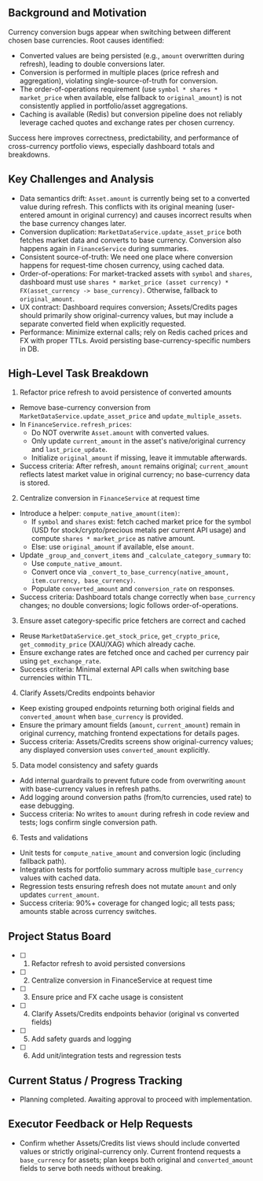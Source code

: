 ## Background and Motivation

Currency conversion bugs appear when switching between different chosen base currencies. Root causes identified:
- Converted values are being persisted (e.g., `amount` overwritten during refresh), leading to double conversions later.
- Conversion is performed in multiple places (price refresh and aggregation), violating single-source-of-truth for conversion.
- The order-of-operations requirement (use `symbol * shares * market_price` when available, else fallback to `original_amount`) is not consistently applied in portfolio/asset aggregations.
- Caching is available (Redis) but conversion pipeline does not reliably leverage cached quotes and exchange rates per chosen currency.

Success here improves correctness, predictability, and performance of cross-currency portfolio views, especially dashboard totals and breakdowns.

## Key Challenges and Analysis

- Data semantics drift: `Asset.amount` is currently being set to a converted value during refresh. This conflicts with its original meaning (user-entered amount in original currency) and causes incorrect results when the base currency changes later.
- Conversion duplication: `MarketDataService.update_asset_price` both fetches market data and converts to base currency. Conversion also happens again in `FinanceService` during summaries.
- Consistent source-of-truth: We need one place where conversion happens for request-time chosen currency, using cached data.
- Order-of-operations: For market-tracked assets with `symbol` and `shares`, dashboard must use `shares * market_price (asset currency) * FX(asset_currency -> base_currency)`. Otherwise, fallback to `original_amount`.
- UX contract: Dashboard requires conversion; Assets/Credits pages should primarily show original-currency values, but may include a separate converted field when explicitly requested.
- Performance: Minimize external calls; rely on Redis cached prices and FX with proper TTLs. Avoid persisting base-currency-specific numbers in DB.

## High-Level Task Breakdown

1) Refactor price refresh to avoid persistence of converted amounts
- Remove base-currency conversion from `MarketDataService.update_asset_price` and `update_multiple_assets`.
- In `FinanceService.refresh_prices`:
  - Do NOT overwrite `Asset.amount` with converted values.
  - Only update `current_amount` in the asset's native/original currency and `last_price_update`.
  - Initialize `original_amount` if missing, leave it immutable afterwards.
- Success criteria: After refresh, `amount` remains original; `current_amount` reflects latest market value in original currency; no base-currency data is stored.

2) Centralize conversion in `FinanceService` at request time
- Introduce a helper: `compute_native_amount(item)`:
  - If `symbol` and `shares` exist: fetch cached market price for the symbol (USD for stock/crypto/precious metals per current API usage) and compute `shares * market_price` as native amount.
  - Else: use `original_amount` if available, else `amount`.
- Update `_group_and_convert_items` and `_calculate_category_summary` to:
  - Use `compute_native_amount`.
  - Convert once via `_convert_to_base_currency(native_amount, item.currency, base_currency)`.
  - Populate `converted_amount` and `conversion_rate` on responses.
- Success criteria: Dashboard totals change correctly when `base_currency` changes; no double conversions; logic follows order-of-operations.

3) Ensure asset category-specific price fetchers are correct and cached
- Reuse `MarketDataService.get_stock_price`, `get_crypto_price`, `get_commodity_price` (XAU/XAG) which already cache.
- Ensure exchange rates are fetched once and cached per currency pair using `get_exchange_rate`.
- Success criteria: Minimal external API calls when switching base currencies within TTL.

4) Clarify Assets/Credits endpoints behavior
- Keep existing grouped endpoints returning both original fields and `converted_amount` when `base_currency` is provided.
- Ensure the primary amount fields (`amount`, `current_amount`) remain in original currency, matching frontend expectations for details pages.
- Success criteria: Assets/Credits screens show original-currency values; any displayed conversion uses `converted_amount` explicitly.

5) Data model consistency and safety guards
- Add internal guardrails to prevent future code from overwriting `amount` with base-currency values in refresh paths.
- Add logging around conversion paths (from/to currencies, used rate) to ease debugging.
- Success criteria: No writes to `amount` during refresh in code review and tests; logs confirm single conversion path.

6) Tests and validations
- Unit tests for `compute_native_amount` and conversion logic (including fallback path).
- Integration tests for portfolio summary across multiple `base_currency` values with cached data.
- Regression tests ensuring refresh does not mutate `amount` and only updates `current_amount`.
- Success criteria: 90%+ coverage for changed logic; all tests pass; amounts stable across currency switches.

## Project Status Board

- [ ] 1) Refactor refresh to avoid persisted conversions
- [ ] 2) Centralize conversion in FinanceService at request time
- [ ] 3) Ensure price and FX cache usage is consistent
- [ ] 4) Clarify Assets/Credits endpoints behavior (original vs converted fields)
- [ ] 5) Add safety guards and logging
- [ ] 6) Add unit/integration tests and regression tests

## Current Status / Progress Tracking

- Planning completed. Awaiting approval to proceed with implementation.

## Executor Feedback or Help Requests

- Confirm whether Assets/Credits list views should include converted values or strictly original-currency only. Current frontend requests a `base_currency` for assets; plan keeps both original and `converted_amount` fields to serve both needs without breaking.
